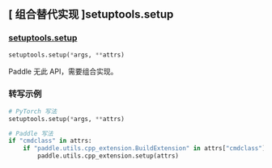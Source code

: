## [ 组合替代实现 ]setuptools.setup

### [setuptools.setup](https://setuptools.pypa.io/en/latest/userguide/quickstart.html)

```python
setuptools.setup(*args, **attrs)
```

Paddle 无此 API，需要组合实现。

### 转写示例

```python
# PyTorch 写法
setuptools.setup(*args, **attrs)

# Paddle 写法
if "cmdclass" in attrs:
    if "paddle.utils.cpp_extension.BuildExtension" in attrs["cmdclass"]:
        paddle.utils.cpp_extension.setup(attrs)
```
